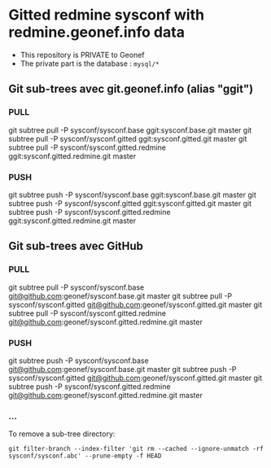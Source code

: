 # Gitted redmine sysconf with redmine.geonef.info data

* This repository is PRIVATE to Geonef
* The private part is the database : ```mysql/*```


## Git sub-trees avec git.geonef.info (alias "ggit")

### PULL
git subtree pull -P sysconf/sysconf.base ggit:sysconf.base.git master
git subtree pull -P sysconf/sysconf.gitted ggit:sysconf.gitted.git master
git subtree pull -P sysconf/sysconf.gitted.redmine ggit:sysconf.gitted.redmine.git master

### PUSH
git subtree push -P sysconf/sysconf.base ggit:sysconf.base.git master
git subtree push -P sysconf/sysconf.gitted ggit:sysconf.gitted.git master
git subtree push -P sysconf/sysconf.gitted.redmine ggit:sysconf.gitted.redmine.git master


## Git sub-trees avec GitHub

### PULL
git subtree pull -P sysconf/sysconf.base git@github.com:geonef/sysconf.base.git master
git subtree pull -P sysconf/sysconf.gitted git@github.com:geonef/sysconf.gitted.git master
git subtree pull -P sysconf/sysconf.gitted.redmine git@github.com:geonef/sysconf.gitted.redmine.git master

### PUSH

git subtree push -P sysconf/sysconf.base git@github.com:geonef/sysconf.base.git master
git subtree push -P sysconf/sysconf.gitted git@github.com:geonef/sysconf.gitted.git master
git subtree push -P sysconf/sysconf.gitted.redmine git@github.com:geonef/sysconf.gitted.redmine.git master


### ...

To remove a sub-tree directory:
```
git filter-branch --index-filter 'git rm --cached --ignore-unmatch -rf sysconf/sysconf.abc' --prune-empty -f HEAD
```
